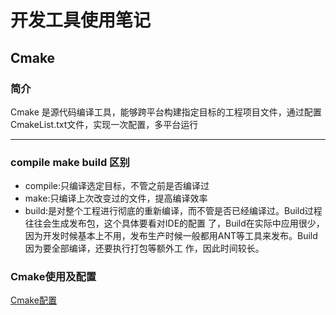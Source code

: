 # 开发工具使用笔记  
## Cmake   
### 简介   
Cmake 是源代码编译工具，能够跨平台构建指定目标的工程项目文件，通过配置CmakeList.txt文件，实现一次配置，多平台运行      

---    
### compile make build 区别     
- compile:只编译选定目标，不管之前是否编译过  
- make:只编译上次改变过的文件，提高编译效率   
- build:是对整个工程进行彻底的重新编译，而不管是否已经编译过。Build过程往往会生成发布包，这个具体要看对IDE的配置
了，Build在实际中应用很少，因为开发时候基本上不用，发布生产时候一般都用ANT等工具来发布。Build因为要全部编译，还要执行打包等额外工
作，因此时间较长。    

### Cmake使用及配置     
[Cmake配置](https://www.jianshu.com/p/c042abb42133)